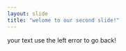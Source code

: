 ```yaml
---
layout: slide
title: "welome to our second slide!"
---
```

your text
use the left error to go back!
